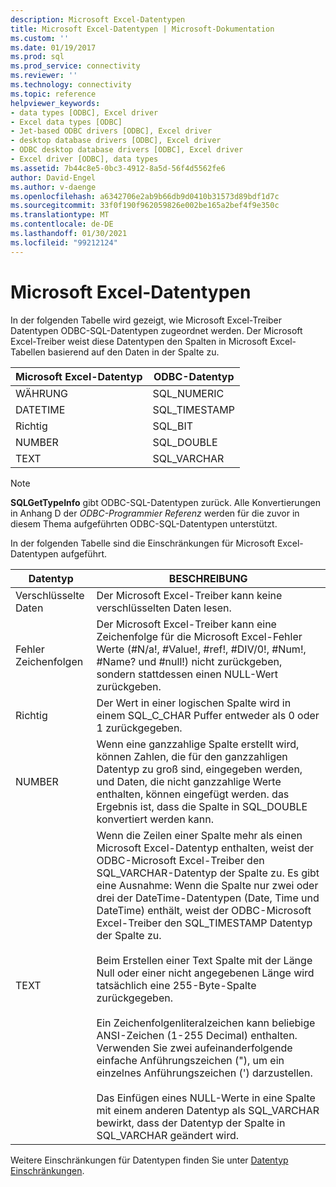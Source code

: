 ```yaml
---
description: Microsoft Excel-Datentypen
title: Microsoft Excel-Datentypen | Microsoft-Dokumentation
ms.custom: ''
ms.date: 01/19/2017
ms.prod: sql
ms.prod_service: connectivity
ms.reviewer: ''
ms.technology: connectivity
ms.topic: reference
helpviewer_keywords:
- data types [ODBC], Excel driver
- Excel data types [ODBC]
- Jet-based ODBC drivers [ODBC], Excel driver
- desktop database drivers [ODBC], Excel driver
- ODBC desktop database drivers [ODBC], Excel driver
- Excel driver [ODBC], data types
ms.assetid: 7b44c8e5-0bc3-4912-8a5d-56f4d5562fe6
author: David-Engel
ms.author: v-daenge
ms.openlocfilehash: a6342706e2ab9b66db9d0410b31573d89bdf1d7c
ms.sourcegitcommit: 33f0f190f962059826e002be165a2bef4f9e350c
ms.translationtype: MT
ms.contentlocale: de-DE
ms.lasthandoff: 01/30/2021
ms.locfileid: "99212124"
---
```

# <a name="microsoft-excel-data-types"></a>Microsoft Excel-Datentypen
In der folgenden Tabelle wird gezeigt, wie Microsoft Excel-Treiber Datentypen ODBC-SQL-Datentypen zugeordnet werden. Der Microsoft Excel-Treiber weist diese Datentypen den Spalten in Microsoft Excel-Tabellen basierend auf den Daten in der Spalte zu.  
  
|Microsoft Excel-Datentyp|ODBC-Datentyp|  
|-------------------------------|--------------------|  
|WÄHRUNG|SQL_NUMERIC|  
|DATETIME|SQL_TIMESTAMP|  
|Richtig|SQL_BIT|  
|NUMBER|SQL_DOUBLE|  
|TEXT|SQL_VARCHAR|  
  
> [!NOTE]  
>  **SQLGetTypeInfo** gibt ODBC-SQL-Datentypen zurück. Alle Konvertierungen in Anhang D der *ODBC-Programmier Referenz* werden für die zuvor in diesem Thema aufgeführten ODBC-SQL-Datentypen unterstützt.  
  
 In der folgenden Tabelle sind die Einschränkungen für Microsoft Excel-Datentypen aufgeführt.  
  
|Datentyp|BESCHREIBUNG|  
|---------------|-----------------|  
|Verschlüsselte Daten|Der Microsoft Excel-Treiber kann keine verschlüsselten Daten lesen.|  
|Fehler Zeichenfolgen|Der Microsoft Excel-Treiber kann eine Zeichenfolge für die Microsoft Excel-Fehler Werte (#N/a!, #Value!, #ref!, #DIV/0!, #Num!, #Name? und #null!) nicht zurückgeben, sondern stattdessen einen NULL-Wert zurückgeben.|  
|Richtig|Der Wert in einer logischen Spalte wird in einem SQL_C_CHAR Puffer entweder als 0 oder 1 zurückgegeben.|  
|NUMBER|Wenn eine ganzzahlige Spalte erstellt wird, können Zahlen, die für den ganzzahligen Datentyp zu groß sind, eingegeben werden, und Daten, die nicht ganzzahlige Werte enthalten, können eingefügt werden. das Ergebnis ist, dass die Spalte in SQL_DOUBLE konvertiert werden kann.|  
|TEXT|Wenn die Zeilen einer Spalte mehr als einen Microsoft Excel-Datentyp enthalten, weist der ODBC-Microsoft Excel-Treiber den SQL_VARCHAR-Datentyp der Spalte zu. Es gibt eine Ausnahme: Wenn die Spalte nur zwei oder drei der DateTime-Datentypen (Date, Time und DateTime) enthält, weist der ODBC-Microsoft Excel-Treiber den SQL_TIMESTAMP Datentyp der Spalte zu.<br /><br /> Beim Erstellen einer Text Spalte mit der Länge Null oder einer nicht angegebenen Länge wird tatsächlich eine 255-Byte-Spalte zurückgegeben.<br /><br /> Ein Zeichenfolgenliteralzeichen kann beliebige ANSI-Zeichen (1-255 Decimal) enthalten. Verwenden Sie zwei aufeinanderfolgende einfache Anführungszeichen ("), um ein einzelnes Anführungszeichen (') darzustellen.<br /><br /> Das Einfügen eines NULL-Werte in eine Spalte mit einem anderen Datentyp als SQL_VARCHAR bewirkt, dass der Datentyp der Spalte in SQL_VARCHAR geändert wird.|  
  
 Weitere Einschränkungen für Datentypen finden Sie unter [Datentyp Einschränkungen](../../odbc/microsoft/data-type-limitations.md).
